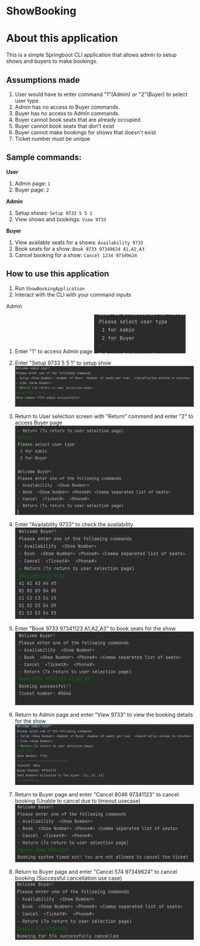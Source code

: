 # ShowBooking

# About this application
This is a simple Springboot CLI application that allows admin to setup shows and buyers to make bookings.

## Assumptions made
1. User would have to enter command "1"(Admin) or "2"(Buyer) to select user type
2. Admin has no access to Buyer commands.
3. Buyer has no access to Admin commands.
4. Buyer cannot book seats that are already occupied
5. Buyer cannot book seats that don't exist
6. Buyer cannot make bookings for shows that doesn't exist
7. Ticket number must be unique

## Sample commands:
**User**
1. Admin page: `1`
2. Buyer page: `2`

**Admin**
1. Setup shows: `Setup 9733 5 5 1`
2. View shows and bookings: `View 9733`

**Buyer**
1. View available seats for a shows: `Availability 9733`
2. Book seats for a show: `Book 9733 97349624 A1,A2,A3`
3. Cancel booking for a show: `Cancel 1234 97349624`

## How to use this application

1. Run `ShowBookingApplication`
2. Interact with the CLI with your command inputs

Admin

1. Enter "1" to access Admin page
![img.png](img.png)

2. Enter "Setup 9733 5 5 1"  to setup show
![img_1.png](img_1.png)

3. Return to User selection screen with "Return" command and enter "2" to access Buyer page
![img_2.png](img_2.png)

4. Enter "Availability 9733" to check the availability
![img_3.png](img_3.png)

5. Enter "Book 9733 97341123 A1,A2,A3" to book seats for the show
![img_4.png](img_4.png)

6. Return to Admin page and enter "View 9733" to view the booking details for the show
![img_5.png](img_5.png)

7. Return to Buyer page and enter "Cancel 8046 97341123" to cancel booking (Unable to cancel due to timeout usecase)
![img_6.png](img_6.png)

8. Return to Buyer page and enter "Cancel 574 97349624" to cancel booking (Successful cancellation use case)
![img_7.png](img_7.png)